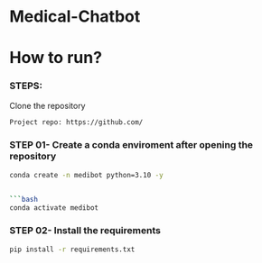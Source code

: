 # Medical-Chatbot

# How to run?
### STEPS:

Clone the repository

```bash
Project repo: https://github.com/
```

### STEP 01- Create a conda enviroment after opening the repository

```bash
conda create -n medibot python=3.10 -y


```bash
conda activate medibot
```


### STEP 02- Install the requirements
```bash
pip install -r requirements.txt
```